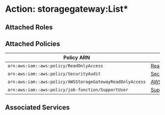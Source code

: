 # Action: storagegateway:List*

## Attached Roles

## Attached Policies

| Policy ARN | Policy Name |
|------------|-------------|
| `arn:aws:iam::aws:policy/ReadOnlyAccess` | [ReadOnlyAccess](../policies.md#readonlyaccess) |
| `arn:aws:iam::aws:policy/SecurityAudit` | [SecurityAudit](../policies.md#securityaudit) |
| `arn:aws:iam::aws:policy/AWSStorageGatewayReadOnlyAccess` | [AWSStorageGatewayReadOnlyAccess](../policies.md#awsstoragegatewayreadonlyaccess) |
| `arn:aws:iam::aws:policy/job-function/SupportUser` | [SupportUser](../policies.md#supportuser) |

## Associated Services

